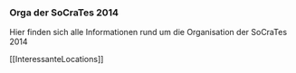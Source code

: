 ### Orga der SoCraTes 2014

Hier finden sich alle Informationen rund um die Organisation der SoCraTes 2014

[[InteressanteLocations]]
